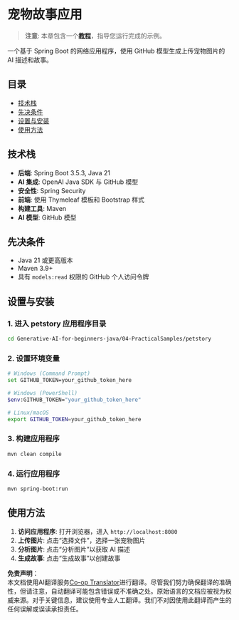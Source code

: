 <!--
CO_OP_TRANSLATOR_METADATA:
{
  "original_hash": "69dffd84127360d3f9446b89de471abe",
  "translation_date": "2025-07-21T16:51:14+00:00",
  "source_file": "04-PracticalSamples/petstory/README.md",
  "language_code": "zh"
}
-->
# 宠物故事应用

>**注意**: 本章包含一个[**教程**](./TUTORIAL.md)，指导您运行完成的示例。

一个基于 Spring Boot 的网络应用程序，使用 GitHub 模型生成上传宠物图片的 AI 描述和故事。

## 目录

- [技术栈](../../../../04-PracticalSamples/petstory)
- [先决条件](../../../../04-PracticalSamples/petstory)
- [设置与安装](../../../../04-PracticalSamples/petstory)
- [使用方法](../../../../04-PracticalSamples/petstory)

## 技术栈

- **后端**: Spring Boot 3.5.3, Java 21
- **AI 集成**: OpenAI Java SDK 与 GitHub 模型
- **安全性**: Spring Security
- **前端**: 使用 Thymeleaf 模板和 Bootstrap 样式
- **构建工具**: Maven
- **AI 模型**: GitHub 模型

## 先决条件

- Java 21 或更高版本
- Maven 3.9+
- 具有 `models:read` 权限的 GitHub 个人访问令牌

## 设置与安装

### 1. 进入 petstory 应用程序目录
```bash
cd Generative-AI-for-beginners-java/04-PracticalSamples/petstory
```

### 2. 设置环境变量
   ```bash
   # Windows (Command Prompt)
   set GITHUB_TOKEN=your_github_token_here
   
   # Windows (PowerShell)
   $env:GITHUB_TOKEN="your_github_token_here"
   
   # Linux/macOS
   export GITHUB_TOKEN=your_github_token_here
   ```

### 3. 构建应用程序
```bash
mvn clean compile
```

### 4. 运行应用程序
```bash
mvn spring-boot:run
```

## 使用方法

1. **访问应用程序**: 打开浏览器，进入 `http://localhost:8080`
2. **上传图片**: 点击“选择文件”，选择一张宠物图片
3. **分析图片**: 点击“分析图片”以获取 AI 描述
4. **生成故事**: 点击“生成故事”以创建故事

**免责声明**：  
本文档使用AI翻译服务[Co-op Translator](https://github.com/Azure/co-op-translator)进行翻译。尽管我们努力确保翻译的准确性，但请注意，自动翻译可能包含错误或不准确之处。原始语言的文档应被视为权威来源。对于关键信息，建议使用专业人工翻译。我们不对因使用此翻译而产生的任何误解或误读承担责任。